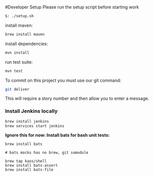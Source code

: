 #Developer Setup
Please run the setup script before starting work
```bash
$: ./setup.sh
```

install maven:
```bash
brew install maven
```

install dependencies:
```bash
mvn install
```

run test suite:
```bash
mvn test
```

To commit on this project you must use our git command:
```bash
git deliver
```
This will require a story number and then allow you to enter a message.

### Install Jenkins locally
```bash
brew install jenkins
brew services start jenkins
```

**Ignore this for now: Install bats for bash unit tests:**
```
brew install bats

# bats mocks has no brew, git sumodule

brew tap kaos/shell
brew install bats-assert
brew install bats-file
```
